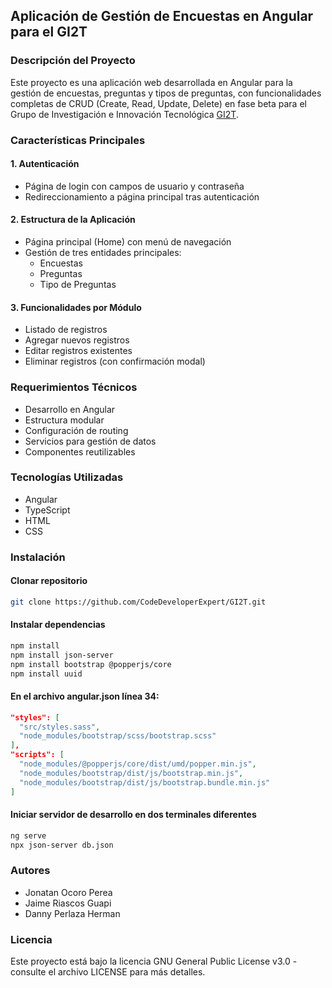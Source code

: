 ## Aplicación de Gestión de Encuestas en Angular para el GI2T

### Descripción del Proyecto
Este proyecto es una aplicación web desarrollada en Angular para la gestión de encuestas, preguntas y tipos de preguntas, con funcionalidades completas de CRUD (Create, Read, Update, Delete) en fase beta para el Grupo de Investigación e Innovación Tecnológica [GI2T](https://gi2t.org/inicio).

### Características Principales

#### 1. Autenticación
- Página de login con campos de usuario y contraseña
- Redireccionamiento a página principal tras autenticación

#### 2. Estructura de la Aplicación
- Página principal (Home) con menú de navegación
- Gestión de tres entidades principales:
  * Encuestas
  * Preguntas
  * Tipo de Preguntas

#### 3. Funcionalidades por Módulo
- Listado de registros
- Agregar nuevos registros
- Editar registros existentes
- Eliminar registros (con confirmación modal)

### Requerimientos Técnicos
- Desarrollo en Angular
- Estructura modular
- Configuración de routing
- Servicios para gestión de datos
- Componentes reutilizables

### Tecnologías Utilizadas
- Angular
- TypeScript
- HTML
- CSS

### Instalación

#### Clonar repositorio
```bash
git clone https://github.com/CodeDeveloperExpert/GI2T.git
```
#### Instalar dependencias
```bash
npm install
npm install json-server
npm install bootstrap @popperjs/core
npm install uuid
```

#### En el archivo angular.json línea 34:
```json
"styles": [
  "src/styles.sass",
  "node_modules/bootstrap/scss/bootstrap.scss"
],
"scripts": [
  "node_modules/@popperjs/core/dist/umd/popper.min.js",
  "node_modules/bootstrap/dist/js/bootstrap.min.js",
  "node_modules/bootstrap/dist/js/bootstrap.bundle.min.js"
]
```

#### Iniciar servidor de desarrollo en dos terminales diferentes
```bash
ng serve
npx json-server db.json
```

### Autores
- Jonatan Ocoro Perea
- Jaime Riascos Guapi
- Danny Perlaza Herman

### Licencia
Este proyecto está bajo la licencia GNU General Public License v3.0 - consulte el archivo LICENSE para más detalles.
